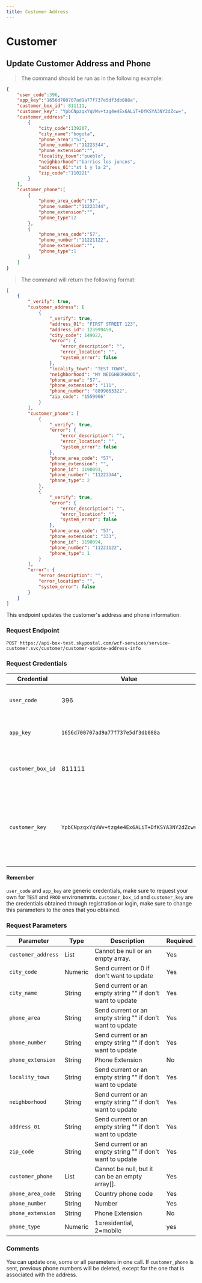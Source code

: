```yaml
---
title: Customer Address
---
```

# Customer
## Update Customer Address and Phone
> The command should be run as in the following example:
```json
{
	"user_code":396,
	"app_key":"1656d700707ad9a77f737e5df3db088a",
    "customer_box_id": 811111,
    "customer_key": "YpbCNpzqxYqVWv+tzg4e4Ex6ALiT+DfKSYA3NY2dZcw=",
	"customer_address":[
		{
			"city_code":139207,
			"city_name":"bogota",
        	"phone_area":"57",
        	"phone_number":"11223344",
			"phone_extension":"",
			"locality_town":"pueblo",
			"neighborhood":"barrios los juncos",
			"address_01":"st 1 y la 2",
			"zip_code":"110221"
		}
	], 
	"customer_phone":[
		{
			"phone_area_code":"57",
			"phone_number":"11223344",
			"phone_extension":"",
			"phone_type":2
		},
		{
			"phone_area_code":"57",
			"phone_number":"11221122",
			"phone_extension":"",
			"phone_type":1		
		}
	]
}
```
> The command will return the following format:
```json
[
    {
        "_verify": true,
        "customer_address": [
            {
                "_verify": true,
                "address_01": "FIRST STREET 123",
                "address_id": 123999450,
                "city_code": 149022,
                "error": {
                    "error_description": "",
                    "error_location": "",
                    "system_error": false
                },
                "locality_town": "TEST TOWN",
                "neighborhood": "MY NEIGHBORHOOD",
                "phone_area": "57",
                "phone_extension": "111",
                "phone_number": "8899663322",
                "zip_code": "1559966"
            }
        ],
        "customer_phone": [
            {
                "_verify": true,
                "error": {
                    "error_description": "",
                    "error_location": "",
                    "system_error": false
                },
                "phone_area_code": "57",
                "phone_extension": "",
                "phone_id": 1190093,
                "phone_number": "11223344",
                "phone_type": 2
            },
            {
                "_verify": true,
                "error": {
                    "error_description": "",
                    "error_location": "",
                    "system_error": false
                },
                "phone_area_code": "57",
                "phone_extension": "333",
                "phone_id": 1190094,
                "phone_number": "11221122",
                "phone_type": 1
            }
        ],
        "error": {
            "error_description": "",
            "error_location": "",
            "system_error": false
        }
    }
]
```
This endpoint updates the customer's address and phone information.
### Request Endpoint
`POST https://api-box-test.skypostal.com/wcf-services/service-customer.svc/customer/customer-update-address-info`

### Request Credentials
| Credential   | Value          | Description                                                                      |
| ------------ | -------------- | -------------------------------------------------------------------------------- |
| `user_code`    | 396            | This is the user code provided by Skypostal.                                     |
| `app_key`      | `1656d700707ad9a77f737e5df3db088a` | This is the app key provided by Skypostal.                   |
| `customer_box_id`|811111         |Number obtained in the registered service.                                        |
| `customer_key`   |`YpbCNpzqxYqVWv+tzg4e4Ex6ALiT+DfKSYA3NY2dZcw=`|Key obtained in the register service. This will be updated when updating the e-mail account.|

#### Remember
`user_code` and `app_key` are generic credentials, make sure to request your own for `TEST` and `PROD` environemnts.
`customer_box_id` and `customer_key` are the credentials obtained through registration or login, make sure to change this parameters to the ones that you obtained.

### Request Parameters
| Parameter    | Type          | Description                                                                      | Required   |
| ------------ | --------------| -------------------------------------------------------------------------------- |------------|
|`customer_address`|List|Cannot be null or an empty array.|Yes|
|`city_code`|Numeric|Send current or 0 if don't want to update|Yes|
|`city_name`|String|Send current or an empty string "" if don't want to update|Yes|
|`phone_area`|String|Send current or an empty string "" if don't want to update|Yes|
|`phone_number`|String|Send current or an empty string "" if don't want to update|Yes|
|`phone_extension`|String|Phone Extension|No|
|`locality_town`|String|Send current or an empty string "" if don't want to update|Yes|
|`neighborhood`|String|Send current or an empty string "" if don't want to update|Yes|
|`address_01`|String|Send current or an empty string "" if don't want to update|Yes|
|`zip_code`|String|Send current or an empty string "" if don't want to update|Yes|
|`customer_phone`|List|Cannot be null, but it can be an empty array[].|Yes|
|`phone_area_code`|String|Country phone code|Yes|
|`phone_number`|String|Number|Yes|
|`phone_extension`|String|Phone Extension|No|
|`phone_type`|Numeric|1=residential, 2=mobile|yes|

### Comments
You can update one, some or all parameters in one call.
If `customer_phone` is sent, previous phone numbers will be deleted, except for the one that is associated with the address.